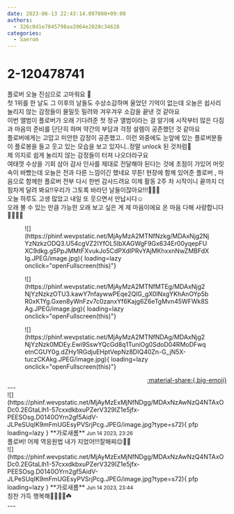 ```yaml
---
date: 2023-06-13 22:43:14.097000+09:00
authors:
  - 326c0d1e7045798aa3964e2028c34628
categories:
  - Saerom
---
```


# 2-120478741

<div class="post-container" markdown="1">
<div class="content-container md-sidebar__scrollwrap" markdown="1">

플로버 오늘 진심으로 고마워요 💐<br>첫 1위를 한 날도 그 이후의 날들도 수상소감하며 울었던 기억이 없는데 오늘은 쉽사리 눌리지 않는 감정들이 물밀듯 밀려와 겨우겨우 소감을 끝낸 것 같아요 <br>이번 앨범이 플로버가 오래 기다려준 첫 정규 앨범이라는 걸 알기에 시작부터 많은 다짐과 마음의 준비를 단단히 하며 약간의 부담과 걱정 설렘이 공존했던 것 같아요 <br>플로버에게는 고맙고 미안한 감정이 공존했고.. 이런 와중에도 눈앞에 있는 플로버분들이 플로봉을 들고 웃고 있는 모습을 보고 있자니..정말 unlock 된 것처럼🫠<br>제 의지로 쉽게 눌리지 않는 감정들이 터져 나오더라구요  <br>여태껏 수상을 기회 삼아 감사 인사를 제대로 전달해야 된다는 것에 초점이 가있어 머릿속이 바빴는데 오늘은 전과 다른 느낌이긴 했네요 무튼! 현장에 함께 있어준 플로버 , 마음으로 함께한 플로버 전부 다시 한번 감사드려요 이제 활동 2주 차 시작이니 끝까지 더 힘차게 달려 봐요!!우리가 그토록 바라던 날들이잖아요!!!💪🏻🩷<br>오늘 하루도 고생 많았고 내일 또 웃으면서 만납시다☺️ <br>오래 볼 수 있는 만큼 가능한 오래 보고 싶은 게 제 마음이에요 온 마음 다해 사랑합니다 🩵💛🤍🌟<br>
<figure markdown="1">
![](https://phinf.wevpstatic.net/MjAyMzA2MTNfNzkg/MDAxNjg2NjYzNzkzODQ3.U54cgVZ2IYfOL5IbXAGWgF9Gx634Er00yqepFUXC9dkg.g5PpJMMtFXvukJo5CdPXdIPRvYAjMKhxxnNwZMBFdXIg.JPEG/image.jpg){ loading=lazy onclick="openFullscreen(this)"}
</figure>

<figure markdown="1">
![](https://phinf.wevpstatic.net/MjAyMzA2MTNfMTEg/MDAxNjg2NjYzNzkzOTU3.kawY7nfaywwPEqe2QlG_gX0lNxgYKhAnOYp5bR0xK1Yg.Gxen8yWnFzv7c0zanxYf6Kajg6Z6eTgMvn45WFWk8SAg.JPEG/image.jpg){ loading=lazy onclick="openFullscreen(this)"}
</figure>

<figure markdown="1">
![](https://phinf.wevpstatic.net/MjAyMzA2MTNfNDAg/MDAxNjg2NjYzNzk0MDEy.Ewi9SswYQcGd8q1TuniOg0SdoD04RMoDFwqetnCGUY0g.dZHy1RGdjuEHptVepNz8DIQ40Zn-G_jN5X-tuczCKAkg.JPEG/image.jpg){ loading=lazy onclick="openFullscreen(this)"}
</figure>


</div>
</div>

<div style="text-align: right;" markdown="1">
<a href="https://weverse.io/fromis9/artist/2-120478741" style="text-align: right;">:material-share:{.big-emoji}</a>
</div>
---

<div class="comments-container md-sidebar__scrollwrap" markdown="1">
<div class="comment" markdown="1">
<div class='id-container' markdown="1">
![](https://phinf.wevpstatic.net/MjAyMzExMjNfNDgg/MDAxNzAwNzQ4NTAxODc0.2EGtaLlh1-57cxxdkbxuPZerV329IZ1e5jfx-PEESOsg.D0140OYrn2gf5AidV-JLPeSUqIK9mFmUGEsyPVSrjPcg.JPEG/image.jpg?type=s72){ pfp loading=lazy }
**<span class="artist">가로새롬</span>** <small>Jun 14 2023, 23:26</small><br>
</div>
<div class='comment-body' markdown="1">
플로버! 어제 역응원법 내가 지었어!!!잘해찌😌🫶🏻
</div>
</div>
<div class="reply" markdown="1">
<div class="comment" markdown="1">
<div class='id-container' markdown="1">
![](https://phinf.wevpstatic.net/MjAyMzExMjNfNDgg/MDAxNzAwNzQ4NTAxODc0.2EGtaLlh1-57cxxdkbxuPZerV329IZ1e5jfx-PEESOsg.D0140OYrn2gf5AidV-JLPeSUqIK9mFmUGEsyPVSrjPcg.JPEG/image.jpg?type=s72){ pfp loading=lazy }
**<span class="artist">가로새롬</span>** <small>Jun 14 2023, 23:44</small><br>
</div>
<div class='comment-body' markdown="1">
칭찬 가득 행복해🫢💛🩷🩵☘️
</div>
</div>
</div>
</div>
---
